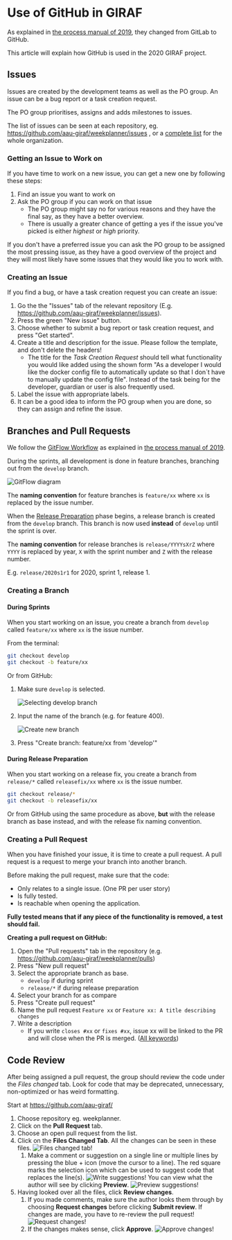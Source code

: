 # Use of GitHub in GIRAF

As explained in [the process manual of 2019](../2019/changing_the_process.md#github), 
they changed from GitLab to GitHub.

This article will explain how GitHub is used in the 2020 GIRAF project.

## Issues

Issues are created by the development teams as well as the PO group.
An issue can be a bug report or a task creation request.

The PO group prioritises, assigns and adds milestones to issues.

The list of issues can be seen at each repository, eg. <https://github.com/aau-giraf/weekplanner/issues>
, or a [complete list](https://github.com/issues?q=is%3Aopen+is%3Aissue+archived%3Afalse+user%3Aaau-giraf)
for the whole organization.

### Getting an Issue to Work on

If you have time to work on a new issue, you can get a new one by following
these steps:

1. Find an issue you want to work on
1. Ask the PO group if you can work on that issue
    - The PO group might say no for various reasons and they have the final say,
      as they have a better overview.
    - There is usually a greater chance of getting a yes if the issue you've
      picked is either _highest_ or _high_ priority.

If you don't have a preferred issue you can ask the PO group to be assigned the
most pressing issue, as they have a good overview of the project and they will
most likely have some issues that they would like you to work with.

### Creating an Issue

If you find a bug, or have a task creation request you can create an issue:

1. Go the the "Issues" tab of the relevant repository (E.g. <https://github.com/aau-giraf/weekplanner/issues>).
1. Press the green "New issue" button.
1. Choose whether to submit a bug report or task creation request, and press
   "Get started".
1. Create a title and description for the issue. Please follow the template, and
   don't delete the headers!
    - The title for the *Task Creation Request* should tell what functionality
      you would like added using the shown form "As a developer I would like the
      docker config file to automatically update so that I don´t have to manually
      update the config file". 
      Instead of the task being for the developer, guardian or user is also
      frequently used.
1. Label the issue with appropriate labels.
1. It can be a good idea to inform the PO group when you are done, so they can
   assign and refine the issue.

## Branches and Pull Requests

We follow the [GitFlow Workflow](https://www.atlassian.com/git/tutorials/comparing-workflows/gitflow-workflow)
as explained in [the process manual of 2019](../2019/process_group_information.md#our-adaptation-of-gitflow).

During the sprints, all development is done in feature branches, branching out
from the `develop` branch.

![GitFlow diagram](./images/gitflow.png "Gitflow diagram")

The **naming convention** for feature branches is `feature/xx` where `xx` is
replaced by the issue number.

When the [Release Preparation](./giraf_events.md#release-preparation) phase
begins, a release branch is created from the `develop` branch.
This branch is now used **instead** of `develop` until the sprint is over.

The **naming convention** for release branches is `release/YYYYsXrZ` where `YYYY`
is replaced by year, `X` with the sprint number and `Z` with the release number.

E.g. `release/2020s1r1` for 2020, sprint 1, release 1.

### Creating a Branch

#### During Sprints

When you start working on an issue, you create a branch from `develop` called
`feature/xx` where `xx` is the issue number.

From the terminal:

```bash
git checkout develop
git checkout -b feature/xx
```

Or from GitHub:

1. Make sure `develop` is selected.

   ![Selecting develop branch](./images/github-branch-develop-selected.png)
   
1. Input the name of the branch (e.g. for feature 400).

   ![Create new branch](./images/github-create-branch.png)

1. Press "Create branch: feature/xx from 'develop'"

#### During Release Preparation

When you start working on a release fix, you create a branch from `release/*`
called `releasefix/xx` where `xx` is the issue number.

```bash
git checkout release/*
git checkout -b releasefix/xx
```

Or from GitHub using the same procedure as above, **but** with the release
branch as base instead, and with the release fix naming convention.

### Creating a Pull Request

When you have finished your issue, it is time to create a pull request.
A pull request is a request to merge your branch into another branch.

Before making the pull request, make sure that the code:

- Only relates to a single issue. (One PR per user story)
- Is fully tested.
- Is reachable when opening the application.

**Fully tested means that if any piece of the functionality is removed, a test
should fail.**

**Creating a pull request on GitHub:**

1. Open the "Pull requests" tab in the repository (e.g. <https://github.com/aau-giraf/weekplanner/pulls>)
1. Press "New pull request"
1. Select the appropriate branch as base.
    - `develop` if during sprint
    - `release/*` if during release preparation
1. Select your branch for as compare
1. Press "Create pull request" 
1. Name the pull request `Feature xx` or `Feature xx: A title describing changes`
1. Write a description
    - If you write `closes #xx` or `fixes #xx`, issue xx will be linked to the PR
      and will close when the PR is merged. ([All keywords](https://help.github.com/en/enterprise/2.16/user/github/managing-your-work-on-github/closing-issues-using-keywords#about-issue-references))

## Code Review

After being assigned a pull request, the group should review the code under the
_Files changed_ tab. Look for code that may be deprecated, unnecessary,
non-optimized or has weird formatting. 

Start at <https://github.com/aau-giraf/>

1. Choose repository eg. weekplanner.
1. Click on the **Pull Request** tab.
1. Choose an open pull request from the list.
1. Click on the **Files Changed Tab**. All the changes can be seen in these files.
    ![Files changed tab!](./images/files-changed.png "The code you should review is here")
    1. Make a comment or suggestion on a single line or multiple lines by pressing
        the blue + icon (move the cursor to a line). 
        The red square marks the selection icon which can be used to suggest code
        that replaces the line(s).
        ![Write suggestions!](./images/write-suggestion.png "Try dragging the blue icon across multiple lines")
        You can view what the author will see by clicking **Preview**.
        ![Preview suggestions!](./images/preview_example.PNG "Comment and suggestion")
1. Having looked over all the files, click **Review changes**.
    1. If you made comments, make sure the author looks them through by choosing
        **Request changes** before clicking **Submit review**. If changes are made,
        you have to re-review the pull request!
        ![Request changes!](./images/request-changes.png "Request changes. The author cannot merge yet!")
    1. If the changes makes sense, click **Approve**.
        ![Approve changes!](./images/approve-changes.png "Approve changes. The author can merge")